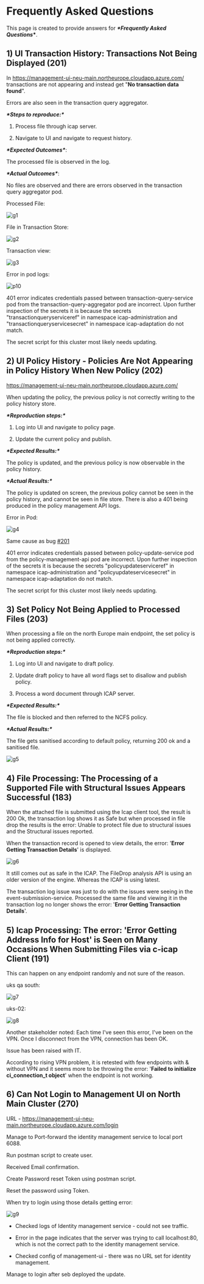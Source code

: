 # Frequently Asked Questions

This page is created to provide answers for ***\*****Frequently Asked Questions*****\***.

## 1) UI Transaction History: Transactions Not Being Displayed (201)

In <https://management-ui-neu-main.northeurope.cloudapp.azure.com/> transactions are not appearing and instead get "**No transaction data found**".

Errors are also seen in the transaction query aggregator.

***\*Steps to reproduce:\****

1. Process file through icap server.

2. Navigate to UI and navigate to request history.

***\*Expected Outcomes\****:

The processed file is observed in the log.

***\*Actual Outcomes\****:

No files are observed and there are errors observed in the transaction query aggregator pod.

Processed File:

![g1](C:\Users\lenovo\Desktop\g1.png)

File in Transaction Store:

![g2](C:\Users\lenovo\Desktop\g2.png)

Transaction view:

![g3](C:\Users\lenovo\Desktop\g3.png)

Error in pod logs:

![p10](C:\Users\lenovo\Desktop\p10.png)

401 error indicates credentials passed between transaction-query-service pod from the transaction-query-aggregator pod are incorrect. Upon further inspection of the secrets it is because the secrets "transactionqueryserviceref" in namespace icap-administration and "transactionqueryservicesecret" in namespace icap-adaptation do not match.

The secret script for this cluster most likely needs updating.

## 2) UI Policy History - Policies Are Not Appearing in Policy History When New Policy (202)

<https://management-ui-neu-main.northeurope.cloudapp.azure.com/>

When updating the policy, the previous policy is not correctly writing to the policy history store.

***\*Reproduction steps:\****

1. Log into UI and navigate to policy page.

2. Update the current policy and publish.

***\*Expected Results:\****

The policy is updated, and the previous policy is now observable in the policy history.

***\*Actual Results:\****

The policy is updated on screen, the previous policy cannot be seen in the policy history, and cannot be seen in file store. There is also a 401 being produced in the policy management API logs.

Error in Pod:

![g4](C:\Users\lenovo\Desktop\g4.png)

Same cause as bug [#201](https://github.com/filetrust/icap-management-ui/issues/201)

401 error indicates credentials passed between policy-update-service pod from the policy-management-api pod are incorrect. Upon further inspection of the secrets it is because the secrets "policyupdateserviceref" in namespace icap-administration and "policyupdateservicesecret" in namespace icap-adaptation do not match.

The secret script for this cluster most likely needs updating.

## 3) Set Policy Not Being Applied to Processed Files (203)

When processing a file on the north Europe main endpoint, the set policy is not being applied correctly.

***\*Reproduction steps:\****

1. Log into UI and navigate to draft policy.

2. Update draft policy to have all word flags set to disallow and publish policy.

3. Process a word document through ICAP server.

***\*Expected Results:\****

The file is blocked and then referred to the NCFS policy.

***\*Actual Results:\****

The file gets sanitised according to default policy, returning 200 ok and a sanitised file.

![g5](C:\Users\lenovo\Desktop\g5.png)

## 4) File Processing: The Processing of a Supported File with Structural Issues Appears Successful (183)

When the attached file is submitted using the Icap client tool, the result is 200 Ok, the transaction log shows it as Safe but when processed in file drop the results is the error: Unable to protect file due to structural issues and the Structural issues reported.

When the transaction record is opened to view details, the error: '**Error Getting Transaction Details**' is displayed.

![g6](C:\Users\lenovo\Desktop\g6.png)

It still comes out as safe in the ICAP. The FileDrop analysis API is using an older version of the engine. Whereas the ICAP is using latest.

The transaction log issue was just to do with the issues were seeing in the event-submission-service. Processed the same file and viewing it in the transaction log no longer shows the error: '**Error Getting Transaction Details**'.

## 5) Icap Processing: The error: 'Error Getting Address Info for Host' is Seen on Many Occasions When Submitting Files via c-icap Client (191)

This can happen on any endpoint randomly and not sure of the reason.

uks qa south:

![g7](C:\Users\lenovo\Desktop\g7.png)

uks-02:

![g8](C:\Users\lenovo\Desktop\g8.png)

Another stakeholder noted: Each time I've seen this error, I've been on the VPN. Once I disconnect from the VPN, connection has been OK.

Issue has been raised with IT.

According to rising VPN problem, it is retested with few endpoints with & without VPN and it seems more to be throwing the error: '**Failed to initialize ci_connection_t object**' when the endpoint is not working.

## 6) Can Not Login to Management UI on North Main Cluster (270)

URL - <https://management-ui-neu-main.northeurope.cloudapp.azure.com/login>

Manage to Port-forward the identity management service to local port 6088.

Run postman script to create user.

Received Email confirmation.

Create Password reset Token using postman script.

Reset the password using Token.

When try to login using those details getting error:

![g9](C:\Users\lenovo\Desktop\g9.png)

- Checked logs of Identity management service - could not see traffic.

- Error in the page indicates that the server was trying to call localhost:80, which is not the correct path to the identity management service.

- Checked config of management-ui - there was no URL set for identity management.

Manage to login after seb deployed the update.
